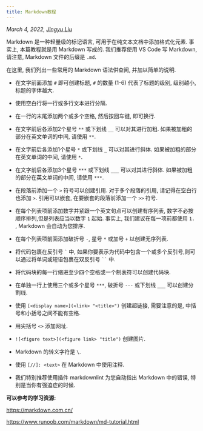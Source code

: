 ```yaml
---
title: Markdown教程
---
```


*March 4, 2022, [Jingyu Liu](mailto:381258337@qq.com)*

Markdown 是一种轻量级的标记语言, 可用于在纯文本文档中添加格式化元素. 事实上, 本篇教程就是用 Markdown 写成的. 我们推荐使用 VS Code 写 Markdown, 请注意, Markdown 文件的后缀是 `.md`.

在这里, 我们列出一些常用的 Markdown 语法供查阅, 并加以简单的说明.

- 在文字前面添加 `#` 即可创建标题, `#` 的数量 (1-6) 代表了标题的级别, 级别越小, 标题的字体越大.

- 使用空白行将一行或多行文本进行分隔.

- 在一行的末尾添加两个或多个空格, 然后按回车键, 即可换行.

- 在文字前后各添加2个星号 `**` 或下划线 `__` 可以对其进行加粗. 如果被加粗的部分在英文单词的中间, 请使用 `**`.

- 在文字前后各添加1个星号 `*` 或下划线 `_` 可以对其进行斜体. 如果被加粗的部分在英文单词的中间, 请使用 `*`.

- 在文字前后各添加3个星号 `***` 或下划线 `___` 可以对其进行斜体. 如果被加粗的部分在英文单词的中间, 请使用 `***`.

- 在段落前添加一个 `>` 符号可以创建引用. 对于多个段落的引用, 请记得在空白行也添加 `>`. 引用可以嵌套, 在要嵌套的段落前添加一个 `>>` 符号.

- 在每个列表项前添加数字并紧跟一个英文句点可以创建有序列表, 数字不必按顺序排列,但是列表应当以数字 `1` 起始. 事实上, 我们建议在每一项前都使用 `1.` , Markdown 会自动为您排序.

- 在每个列表项前面添加破折号 `-`, 星号 `*` 或加号 `+` 以创建无序列表.

- 将代码包裹在反引号 `` ` `` 中, 如果你要表示为代码中包含一个或多个反引号,则可以通过将单词或短语包裹在双反引号 ``` `` ``` 中.

- 将代码块的每一行缩进至少四个空格或一个制表符可以创建代码块.

- 在单独一行上使用三个或多个星号 `***`, 破折号 `---` 或下划线 `___` 可以创建分割线.

- 使用 `[<display name>](<link> "<title>")` 创建超链接, 需要注意的是, 中括号和小括号之间不能有空格.

- 用尖括号 `<>` 添加网址.

- `![<figure text>](<figure link> "title")` 创建图片.

- Markdown 的转义字符是 `\`.

- 使用 `[//]: <text>` 在 Markdown 中使用注释.

- 我们特别推荐使用插件 markdownlint 为您自动指出 Markdown 中的错误, 特别是当你有强迫症的时候.

**可以参考的学习资源:**

<https://markdown.com.cn/>

<https://www.runoob.com/markdown/md-tutorial.html>
